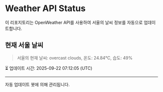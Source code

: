 
# Weather API Status

이 리포지토리는 OpenWeather API를 사용하여 서울의 날씨 정보를 자동으로 업데이트합니다.

## 현재 서울 날씨
> 서울의 현재 날씨: overcast clouds, 온도: 24.84°C, 습도: 49%

⏳ 업데이트 시간: 2025-09-22 07:12:05 (UTC)

---
자동 업데이트 봇에 의해 관리됩니다.
